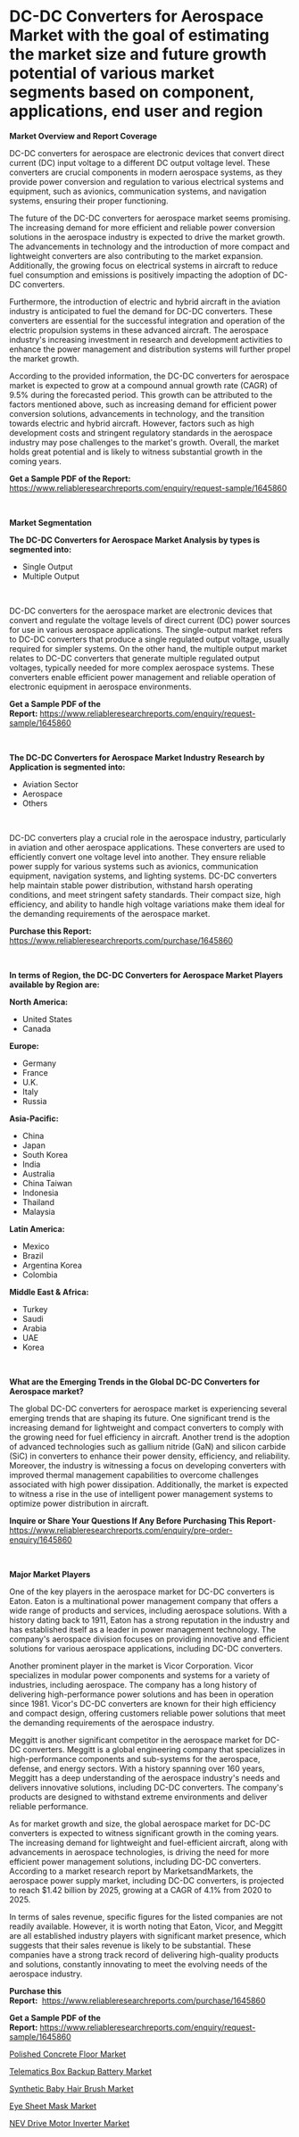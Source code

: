 <p><h1>DC-DC Converters for Aerospace Market with the goal of estimating the market size and future growth potential of various market segments based on component, applications, end user and region</h1></p><p><strong>Market Overview and Report Coverage</strong></p>
<p><p>DC-DC converters for aerospace are electronic devices that convert direct current (DC) input voltage to a different DC output voltage level. These converters are crucial components in modern aerospace systems, as they provide power conversion and regulation to various electrical systems and equipment, such as avionics, communication systems, and navigation systems, ensuring their proper functioning.</p><p>The future of the DC-DC converters for aerospace market seems promising. The increasing demand for more efficient and reliable power conversion solutions in the aerospace industry is expected to drive the market growth. The advancements in technology and the introduction of more compact and lightweight converters are also contributing to the market expansion. Additionally, the growing focus on electrical systems in aircraft to reduce fuel consumption and emissions is positively impacting the adoption of DC-DC converters.</p><p>Furthermore, the introduction of electric and hybrid aircraft in the aviation industry is anticipated to fuel the demand for DC-DC converters. These converters are essential for the successful integration and operation of the electric propulsion systems in these advanced aircraft. The aerospace industry's increasing investment in research and development activities to enhance the power management and distribution systems will further propel the market growth.</p><p>According to the provided information, the DC-DC converters for aerospace market is expected to grow at a compound annual growth rate (CAGR) of 9.5% during the forecasted period. This growth can be attributed to the factors mentioned above, such as increasing demand for efficient power conversion solutions, advancements in technology, and the transition towards electric and hybrid aircraft. However, factors such as high development costs and stringent regulatory standards in the aerospace industry may pose challenges to the market's growth. Overall, the market holds great potential and is likely to witness substantial growth in the coming years.</p></p>
<p><strong>Get a Sample PDF of the Report:</strong> <a href="https://www.reliableresearchreports.com/enquiry/request-sample/1645860">https://www.reliableresearchreports.com/enquiry/request-sample/1645860</a></p>
<p>&nbsp;</p>
<p><strong>Market Segmentation</strong></p>
<p><strong>The DC-DC Converters for Aerospace Market Analysis by types is segmented into:</strong></p>
<p><ul><li>Single Output</li><li>Multiple Output</li></ul></p>
<p>&nbsp;</p>
<p><p>DC-DC converters for the aerospace market are electronic devices that convert and regulate the voltage levels of direct current (DC) power sources for use in various aerospace applications. The single-output market refers to DC-DC converters that produce a single regulated output voltage, usually required for simpler systems. On the other hand, the multiple output market relates to DC-DC converters that generate multiple regulated output voltages, typically needed for more complex aerospace systems. These converters enable efficient power management and reliable operation of electronic equipment in aerospace environments.</p></p>
<p><strong>Get a Sample PDF of the Report:</strong>&nbsp;<a href="https://www.reliableresearchreports.com/enquiry/request-sample/1645860">https://www.reliableresearchreports.com/enquiry/request-sample/1645860</a></p>
<p>&nbsp;</p>
<p><strong>The DC-DC Converters for Aerospace Market Industry Research by Application is segmented into:</strong></p>
<p><ul><li>Aviation Sector</li><li>Aerospace</li><li>Others</li></ul></p>
<p>&nbsp;</p>
<p><p>DC-DC converters play a crucial role in the aerospace industry, particularly in aviation and other aerospace applications. These converters are used to efficiently convert one voltage level into another. They ensure reliable power supply for various systems such as avionics, communication equipment, navigation systems, and lighting systems. DC-DC converters help maintain stable power distribution, withstand harsh operating conditions, and meet stringent safety standards. Their compact size, high efficiency, and ability to handle high voltage variations make them ideal for the demanding requirements of the aerospace market.</p></p>
<p><strong>Purchase this Report:</strong>&nbsp; <a href="https://www.reliableresearchreports.com/purchase/1645860">https://www.reliableresearchreports.com/purchase/1645860</a></p>
<p>&nbsp;</p>
<p><strong>In terms of Region, the DC-DC Converters for Aerospace Market Players available by Region are:</strong></p>
<p>
    <p> <strong> North America: </strong>
        <ul>
            <li>United States</li>
            <li>Canada</li>
        </ul>
        </p> 
    <p> <strong> Europe: </strong>
        <ul>
            <li>Germany</li>
            <li>France</li>
            <li>U.K.</li>
            <li>Italy</li>
            <li>Russia</li>
        </ul>
        </p> 
    <p> <strong> Asia-Pacific: </strong>
        <ul>
            <li>China</li>
            <li>Japan</li>
            <li>South Korea</li>
            <li>India</li>
            <li>Australia</li>
            <li>China Taiwan</li>
            <li>Indonesia</li>
            <li>Thailand</li>
            <li>Malaysia</li>
        </ul>
        </p> 
    <p> <strong> Latin America: </strong>
        <ul>
            <li>Mexico</li>
            <li>Brazil</li>
            <li>Argentina Korea</li>
            <li>Colombia</li>
        </ul>
        </p> 
    <p> <strong> Middle East & Africa: </strong>
        <ul>
            <li>Turkey</li>
            <li>Saudi</li>
            <li>Arabia</li>
            <li>UAE</li>
            <li>Korea</li>
        </ul>
    </p>
    </p>
<p>&nbsp;</p>
<p><strong>What are the Emerging Trends in the Global DC-DC Converters for Aerospace market?</strong></p>
<p><p>The global DC-DC converters for aerospace market is experiencing several emerging trends that are shaping its future. One significant trend is the increasing demand for lightweight and compact converters to comply with the growing need for fuel efficiency in aircraft. Another trend is the adoption of advanced technologies such as gallium nitride (GaN) and silicon carbide (SiC) in converters to enhance their power density, efficiency, and reliability. Moreover, the industry is witnessing a focus on developing converters with improved thermal management capabilities to overcome challenges associated with high power dissipation. Additionally, the market is expected to witness a rise in the use of intelligent power management systems to optimize power distribution in aircraft.</p></p>
<p><strong>Inquire or Share Your Questions If Any Before Purchasing This Report</strong>- <a href="https://www.reliableresearchreports.com/enquiry/pre-order-enquiry/1645860">https://www.reliableresearchreports.com/enquiry/pre-order-enquiry/1645860</a></p>
<p>&nbsp;</p>
<p><strong>Major Market Players</strong></p>
<p><p>One of the key players in the aerospace market for DC-DC converters is Eaton. Eaton is a multinational power management company that offers a wide range of products and services, including aerospace solutions. With a history dating back to 1911, Eaton has a strong reputation in the industry and has established itself as a leader in power management technology. The company's aerospace division focuses on providing innovative and efficient solutions for various aerospace applications, including DC-DC converters.</p><p>Another prominent player in the market is Vicor Corporation. Vicor specializes in modular power components and systems for a variety of industries, including aerospace. The company has a long history of delivering high-performance power solutions and has been in operation since 1981. Vicor's DC-DC converters are known for their high efficiency and compact design, offering customers reliable power solutions that meet the demanding requirements of the aerospace industry.</p><p>Meggitt is another significant competitor in the aerospace market for DC-DC converters. Meggitt is a global engineering company that specializes in high-performance components and sub-systems for the aerospace, defense, and energy sectors. With a history spanning over 160 years, Meggitt has a deep understanding of the aerospace industry's needs and delivers innovative solutions, including DC-DC converters. The company's products are designed to withstand extreme environments and deliver reliable performance.</p><p>As for market growth and size, the global aerospace market for DC-DC converters is expected to witness significant growth in the coming years. The increasing demand for lightweight and fuel-efficient aircraft, along with advancements in aerospace technologies, is driving the need for more efficient power management solutions, including DC-DC converters. According to a market research report by MarketsandMarkets, the aerospace power supply market, including DC-DC converters, is projected to reach $1.42 billion by 2025, growing at a CAGR of 4.1% from 2020 to 2025.</p><p>In terms of sales revenue, specific figures for the listed companies are not readily available. However, it is worth noting that Eaton, Vicor, and Meggitt are all established industry players with significant market presence, which suggests that their sales revenue is likely to be substantial. These companies have a strong track record of delivering high-quality products and solutions, constantly innovating to meet the evolving needs of the aerospace industry.</p></p>
<p><strong>Purchase this Report:</strong>&nbsp;&nbsp;<a href="https://www.reliableresearchreports.com/purchase/1645860">https://www.reliableresearchreports.com/purchase/1645860</a></p>
<p></p>
<p><strong>Get a Sample PDF of the Report:</strong>&nbsp;<a href="https://www.reliableresearchreports.com/enquiry/request-sample/1645860">https://www.reliableresearchreports.com/enquiry/request-sample/1645860</a></p>
<p><p><a href="https://medium.com/@vrahul.reportprime/polished-concrete-floor-market-furnishes-information-on-market-share-market-trends-and-market-708ce991254a">Polished Concrete Floor Market</a></p><p><a href="https://github.com/rahu1502/Market-Research-Report-List-1/blob/main/telematics-box-backup-battery-market.md">Telematics Box Backup Battery Market</a></p><p><a href="https://www.linkedin.com/pulse/synthetic-baby-hair-brush-market-insights-players-forecast-lirif/">Synthetic Baby Hair Brush Market</a></p><p><a href="https://www.linkedin.com/pulse/eye-sheet-mask-market-insights-players-forecast-till-2030-ylggf/">Eye Sheet Mask Market</a></p><p><a href="https://github.com/rahu1505/Market-Research-Report-List-1/blob/main/nev-drive-motor-inverter-market.md">NEV Drive Motor Inverter Market</a></p></p>